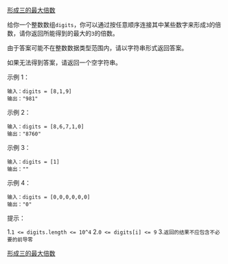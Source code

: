 [形成三的最大倍数](https://leetcode-cn.com/problems/largest-multiple-of-three/)

给你一个整数数组`digits`，你可以通过按任意顺序连接其中某些数字来形成`3`的倍数，请你返回所能得到的最大的`3`的倍数。

由于答案可能不在整数数据类型范围内，请以字符串形式返回答案。

如果无法得到答案，请返回一个空字符串。

示例 1：

```
输入：digits = [8,1,9]
输出："981"
```

示例 2：

```
输入：digits = [8,6,7,1,0]
输出："8760"
```

示例 3：

```
输入：digits = [1]
输出：""
```

示例 4：

```
输入：digits = [0,0,0,0,0,0]
输出："0"
```

提示：

1.`1 <= digits.length <= 10^4`
2.`0 <= digits[i] <= 9`
3.`返回的结果不应包含不必要的前导零`

[形成三的最大倍数](https://leetcode-cn.com/problems/largest-multiple-of-three/solution/xing-cheng-san-de-zui-da-bei-shu-by-617076674/)